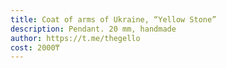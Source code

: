 ```yaml
---
title: Coat of arms of Ukraine, “Yellow Stone”
description: Pendant. 20 mm, handmade
author: https://t.me/thegello
cost: 2000₸
---
```

